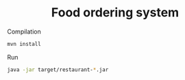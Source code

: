 <h1 align="center">Food ordering system</h1>

Compilation

```sh
mvn install
```
Run

```sh
java -jar target/restaurant-*.jar
```

